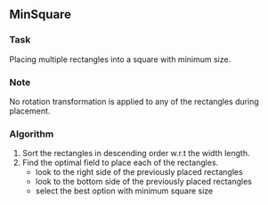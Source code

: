 ## MinSquare

### Task
Placing multiple rectangles into a square with minimum size.
### Note
No rotation transformation is applied to any of the rectangles during placement.
### Algorithm
1) Sort the rectangles in descending order w.r.t the width length.
2) Find the optimal field to place each of the rectangles.
    - look to the right side of the previously placed rectangles
    - look to the bottom side of the previously placed rectangles
    - select the best option with minimum square size
